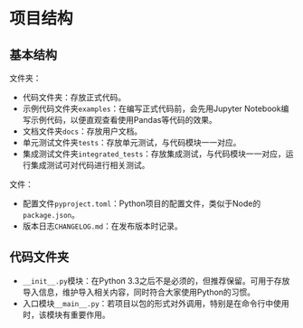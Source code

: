 # 项目结构

## 基本结构

文件夹：
- 代码文件夹：存放正式代码。
- 示例代码文件夹`examples`：在编写正式代码前，会先用Jupyter Notebook编写示例代码，以便直观查看使用Pandas等代码的效果。
- 文档文件夹`docs`：存放用户文档。
- 单元测试文件夹`tests`：存放单元测试，与代码模块一一对应。
- 集成测试文件夹`integrated_tests`：存放集成测试，与代码模块一一对应，运行集成测试可对代码进行相关测试。

文件：
- 配置文件`pyproject.toml`：Python项目的配置文件，类似于Node的`package.json`。
- 版本日志`CHANGELOG.md`：在发布版本时记录。

## 代码文件夹
   
- `__init__.py`模块：在Python 3.3之后不是必须的，但推荐保留。可用于存放导入信息，维护导入相关内容，同时符合大家使用Python的习惯。
- 入口模块`__main__.py`：若项目以包的形式对外调用，特别是在命令行中使用时，该模块有重要作用。
